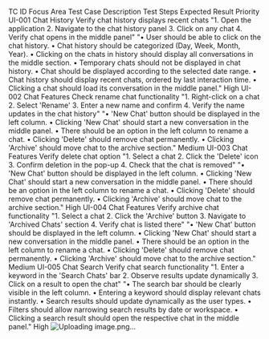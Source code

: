 TC ID	Focus Area	Test Case Description	Test Steps	Expected Result	Priority
UI-001	Chat History	Verify chat history displays recent chats	"1. Open the application
2. Navigate to the chat history panel
3. Click on any chat
4. Verify chat opens in the middle panel"	"• User should be able to click on the chat history. 
• Chat history should be categorized (Day, Week, Month, Year). 
• Clicking on the chats in history should display all conversations in the middle section. 
• Temporary chats should not be displayed in chat history. 
• Chat should be displayed according to the selected date range. 
• Chat history should display recent chats, ordered by last interaction time. 
• Clicking a chat should load its conversation in the middle panel."	High
UI-002	Chat Features	Check rename chat functionality	"1. Right-click on a chat
2. Select 'Rename'
3. Enter a new name and confirm
4. Verify the name updates in the chat history"	"• 'New Chat' button should be displayed in the left column.
• Clicking 'New Chat' should start a new conversation in the middle panel.
• There should be an option in the left column to rename a chat.
• Clicking 'Delete' should remove chat permanently.
• Clicking 'Archive' should move chat to the archive section."	Medium
UI-003	Chat Features	Verify delete chat option	"1. Select a chat
2. Click the 'Delete' icon
3. Confirm deletion in the pop-up
4. Check that the chat is removed"	"• 'New Chat' button should be displayed in the left column.
• Clicking 'New Chat' should start a new conversation in the middle panel.
• There should be an option in the left column to rename a chat.
• Clicking 'Delete' should remove chat permanently.
• Clicking 'Archive' should move chat to the archive section."	High
UI-004	Chat Features	Verify archive chat functionality	"1. Select a chat
2. Click the 'Archive' button
3. Navigate to 'Archived Chats' section
4. Verify chat is listed there"	"• 'New Chat' button should be displayed in the left column.
• Clicking 'New Chat' should start a new conversation in the middle panel.
• There should be an option in the left column to rename a chat.
• Clicking 'Delete' should remove chat permanently.
• Clicking 'Archive' should move chat to the archive section."	Medium
UI-005	Chat Search	Verify chat search functionality	"1. Enter a keyword in the 'Search Chats' bar
2. Observe results update dynamically
3. Click on a result to open the chat"	"• The search bar should be clearly visible in the left column. 
• Entering a keyword should display relevant chats instantly. 
• Search results should update dynamically as the user types. 
• Filters should allow narrowing search results by date or workspace. 
• Clicking a search result should open the respective chat in the middle panel."	High
![Uploading image.png…]()
